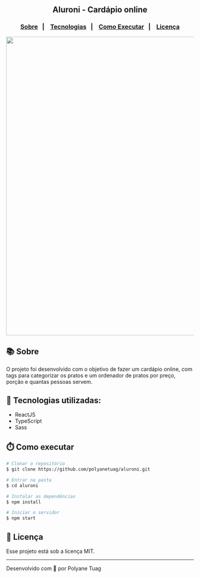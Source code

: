 <div align="center">
    <h2>Aluroni - Cardápio online</h2>
</div>

<h3 align="center">  
  <p align="center">
    <a href="#-sobre">Sobre</a>&nbsp;&nbsp;&nbsp;|&nbsp;&nbsp;&nbsp;
    <a href="#-tecnologias">Tecnologias</a>&nbsp;&nbsp;&nbsp;|&nbsp;&nbsp;&nbsp;
    <a href="#-como-executar">Como Executar</a>&nbsp;&nbsp;&nbsp;|&nbsp;&nbsp;&nbsp;
    <a href="#-licença">Licença</a>
  </p>
</h3>

<div align="center">
    <img width= '800' src="../aluroni/public/assets/pratos/gif.gif" /> 
</div>

## 📚 Sobre

O projeto foi desenvolvido com o objetivo de fazer um cardápio online, com tags para categorizar os pratos e um ordenador de pratos por preço, porção e quantas pessoas servem.


## 🚀 Tecnologias utilizadas:

- ReactJS
- TypeScript
- Sass


## ⏱️ Como executar

```bash
# Clonar o repositório
$ git clone https://github.com/polyanetuag/aluroni.git

# Entrar na pasta  
$ cd aluroni

# Instalar as dependências
$ npm install 

# Iniciar o servidor
$ npm start
```

## 📝 Licença

Esse projeto está sob a licença MIT.

---
Desenvolvido com 💜 por Polyane Tuag